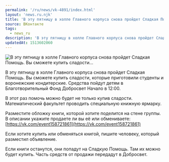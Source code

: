 ```yaml
---
permalink: '/ru/news/vk-4891/index.html'
layout: 'news.ru.njk'
title: 'В эту пятницу в холле Главного корпуса снова пройдет Сладкая Помощь. Вы сможете купить сладости…'
source: ВКонтакте
tags:
  - news_ru
description: 'В эту пятницу в холле Главного корпуса снова пройдет Сладкая Помощь. Вы сможете купить сладости…'
updatedAt: 1513602060
---
```

![В эту пятницу в холле Главного корпуса снова пройдет Сладкая Помощь. Вы сможете купить сладости…](https://sun9-57.userapi.com/impf/c840536/v840536737/345a1/wl1jLRMSbhE.jpg?size=1280x783&quality=96&proxy=1&sign=e67ccda2ad5d0db40fdaad59748efc74&c_uniq_tag=7IS_-Y5T2u37Fhes26hVYGQwiU75FiRdbF0T9-JK_fU&type=album)

В эту пятницу в холле Главного корпуса снова пройдет Сладкая Помощь. Вы сможете купить сладости, которые приготовили студенты и воронежские кондитерские. Средства пойдут детям в Благотворительный Фонд Добросвет Начало в 12:00.

В этот раз помочь можно будет не только купив сладости. Математический факультет проводить специальную книжную ярмарку.

Разместите обложку книги, которой хотите поделится на стене группы. В описании укажите продаете ли вы её или обмениваете: [https://vk.com/event158721861](https://vk.com/event158721861)

Если хотите купить или обменяться книгой, пишите человеку, который разместил объявление.

Если книги останутся, они попадут на Сладкую Помощь. Там их можно будет купить. Часть средств от продажи передадут в Добросвет.
